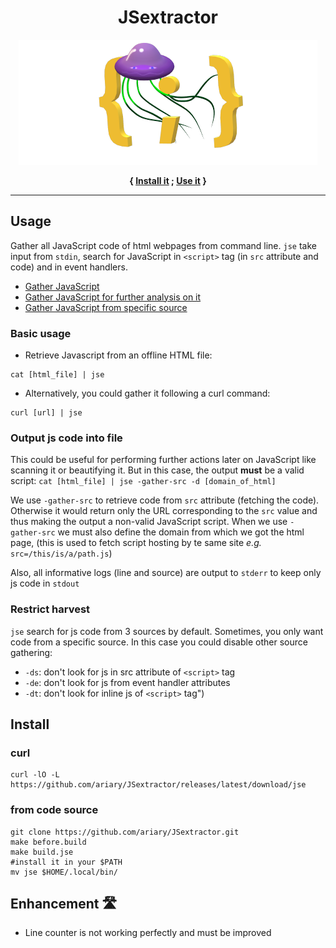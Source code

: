 <div align="center">
 <h1> JSextractor</h1>  
<img src="https://github.com/ariary/JSextractor/blob/main/img/jse-small.png">
  <p><strong>{ <a href="#install">Install it</a> ; <a href="#usage">Use it</a> } </strong></p>
</div>

----

## Usage
Gather all JavaScript code of html webpages from command line.
`jse` take input from `stdin`, search for JavaScript in `<script>` tag (in `src` attribute and code) and in event handlers.

* [Gather JavaScript](#basic-usage)
* [Gather JavaScript for further analysis on it](#output-js-code-into-file)
* [Gather JavaScript from specific source](#restrict-harvest)

### Basic usage

* Retrieve Javascript from an offline HTML file:
```shell
cat [html_file] | jse
```

* Alternatively, you could gather it following a curl command:
```shell
curl [url] | jse
```

### Output js code into file

This could be useful for performing further actions later on JavaScript  like scanning it or beautifying it. But in this case, the output **must** be a valid script:
`cat [html_file] | jse -gather-src -d [domain_of_html]`

We use  `-gather-src` to retrieve code from `src` attribute (fetching the code). Otherwise it would return only the URL corresponding to the `src` value and thus making the output a non-valid JavaScript script.
When we use `-gather-src` we must also define the domain from which we got the html page, (this is used to fetch script hosting by te same site *e.g.* `src=/this/is/a/path.js`)

Also, all informative logs (line and source) are output to `stderr` to keep only js code in `stdout`

### Restrict harvest

`jse` search for js code from 3 sources by default. Sometimes, you only want code from a specific source. In this case you could disable other source gathering:
* `-ds`: don't look for js in src attribute of `<script>` tag
* `-de`: don't look for js from event handler attributes
* `-dt`: don't look for inline js of `<script>` tag")


## Install

### curl

```
curl -lO -L https://github.com/ariary/JSextractor/releases/latest/download/jse
```

### from code source

```shell
git clone https://github.com/ariary/JSextractor.git
make before.build
make build.jse
#install it in your $PATH
mv jse $HOME/.local/bin/
```


## Enhancement 🛣️

* Line counter is not working perfectly and must be improved
